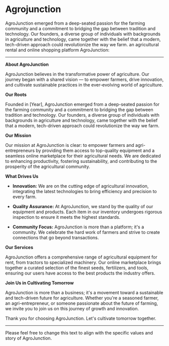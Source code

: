 # Agrojunction
AgroJunction emerged from a deep-seated passion for the farming community and a commitment to bridging the gap between tradition and technology. Our founders, a diverse group of individuals with backgrounds in agriculture and technology, came together with the belief that a modern, tech-driven approach could revolutionize the way we farm.
an agricultural rental and online shopping platform AgroJunction:




---

**About AgroJunction**

AgroJunction believes in the transformative power of agriculture. Our journey began with a shared vision — to empower farmers, drive innovation, and cultivate sustainable practices in the ever-evolving world of agriculture.

**Our Roots**

Founded in [Year], AgroJunction emerged from a deep-seated passion for the farming community and a commitment to bridging the gap between tradition and technology. Our founders, a diverse group of individuals with backgrounds in agriculture and technology, came together with the belief that a modern, tech-driven approach could revolutionize the way we farm.

**Our Mission**

Our mission at AgroJunction is clear: to empower farmers and agri-entrepreneurs by providing them access to top-quality equipment and a seamless online marketplace for their agricultural needs. We are dedicated to enhancing productivity, fostering sustainability, and contributing to the prosperity of the agricultural community.

**What Drives Us**

- **Innovation:** We are on the cutting edge of agricultural innovation, integrating the latest technologies to bring efficiency and precision to every farm.

- **Quality Assurance:** At AgroJunction, we stand by the quality of our equipment and products. Each item in our inventory undergoes rigorous inspection to ensure it meets the highest standards.

- **Community Focus:** AgroJunction is more than a platform; it's a community. We celebrate the hard work of farmers and strive to create connections that go beyond transactions.

**Our Services**

AgroJunction offers a comprehensive range of agricultural equipment for rent, from tractors to specialized machinery. Our online marketplace brings together a curated selection of the finest seeds, fertilizers, and tools, ensuring our users have access to the best products the industry offers.

**Join Us in Cultivating Tomorrow**

AgroJunction is more than a business; it's a movement toward a sustainable and tech-driven future for agriculture. Whether you're a seasoned farmer, an agri-entrepreneur, or someone passionate about the future of farming, we invite you to join us on this journey of growth and innovation.

Thank you for choosing AgroJunction. Let's cultivate tomorrow together.

---

Please feel free to change this text to align with the specific values and story of AgroJunction.
